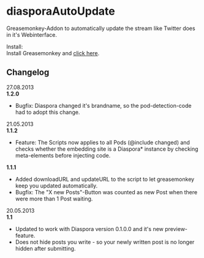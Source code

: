 diasporaAutoUpdate
==================

Greasemonkey-Addon to automatically update the stream like Twitter does in it's Webinterface.

Install:  
Install Greasemonkey and [click here](https://github.com/Faldrian/diasporaAutoUpdate/raw/master/src/Diaspora_AutoUpdater_\(Wai-Modus\).user.js).

Changelog
---------

27.08.2013  
**1.2.0**

* Bugfix: Diaspora changed it's brandname, so the pod-detection-code had to adopt this change.

21.05.2013  
**1.1.2**

* Feature: The Scripts now applies to all Pods (@include changed) and checks whether the embedding site is a Diaspora* instance by checking meta-elements before injecting code.

**1.1.1**

* Added downloadURL and updateURL to the script to let greasemonkey keep you updated automatically.
* Bugfix: The "X new Posts"-Button was counted as new Post when there were more than 1 Post waiting.

20.05.2013  
**1.1**

* Updated to work with Diaspora version 0.1.0.0 and it's new preview-feature.
* Does not hide posts you write - so your newly written post is no longer hidden after submitting.

